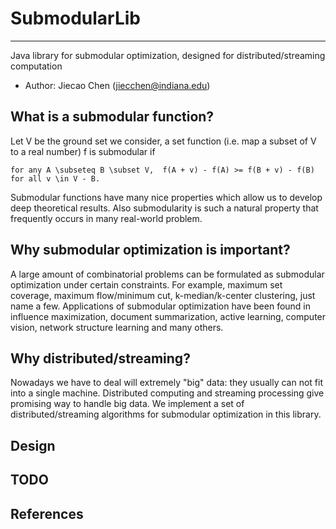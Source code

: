 # SubmodularLib
-----------
Java library for submodular optimization, designed for distributed/streaming computation

+ Author: Jiecao Chen (jiecchen@indiana.edu)

## What is a submodular function?
Let V be the ground set we consider, a set function (i.e. map a subset of V to a real number) f is submodular if

~~~~
for any A \subseteq B \subset V,  f(A + v) - f(A) >= f(B + v) - f(B) for all v \in V - B.
~~~~

Submodular functions have many nice properties which allow us to develop deep theoretical results. Also submodularity is such
a natural property that frequently occurs in many real-world problem. 

## Why submodular optimization is important?
A large amount of combinatorial problems can be formulated as submodular optimization under certain constraints. 
For example, maximum set coverage, maximum flow/minimum cut, k-median/k-center clustering, just name a few. Applications 
of submodular optimization have been found in influence maximization, document summarization, active learning, computer vision,
network structure learning and many others.

## Why distributed/streaming?
Nowadays we have to deal will extremely "big" data: they usually can not fit into a single machine. Distributed computing and streaming
processing give promising way to handle big data. We implement a set of distributed/streaming algorithms for submodular optimization in
this library. 

## Design

## TODO

## References